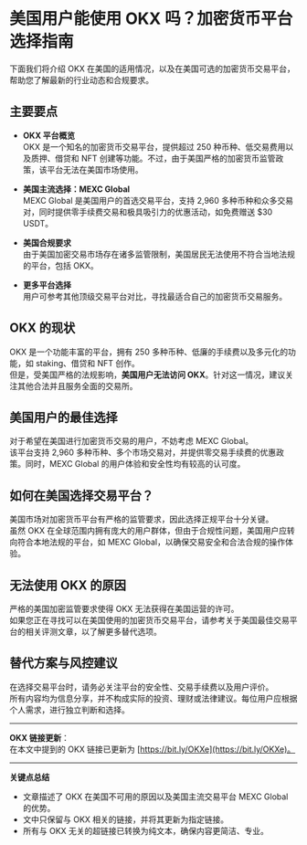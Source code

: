 # 美国用户能使用 OKX 吗？加密货币平台选择指南

下面我们将介绍 OKX 在美国的适用情况，以及在美国可选的加密货币交易平台，帮助您了解最新的行业动态和合规要求。

## 主要要点

- **OKX 平台概览**  
  OKX 是一个知名的加密货币交易平台，提供超过 250 种币种、低交易费用以及质押、借贷和 NFT 创建等功能。不过，由于美国严格的加密货币监管政策，该平台无法在美国市场使用。

- **美国主流选择：MEXC Global**  
  MEXC Global 是美国用户的首选交易平台，支持 2,960 多种币种和众多交易对，同时提供零手续费交易和极具吸引力的优惠活动，如免费赠送 $30 USDT。  

- **美国合规要求**  
  由于美国加密交易市场存在诸多监管限制，美国居民无法使用不符合当地法规的平台，包括 OKX。

- **更多平台选择**  
  用户可参考其他顶级交易平台对比，寻找最适合自己的加密货币交易服务。

## OKX 的现状

OKX 是一个功能丰富的平台，拥有 250 多种币种、低廉的手续费以及多元化的功能，如 staking、借贷和 NFT 创作。  
但是，受美国严格的法规影响，**美国用户无法访问 OKX**。针对这一情况，建议关注其他合法并且服务全面的交易所。

## 美国用户的最佳选择

对于希望在美国进行加密货币交易的用户，不妨考虑 MEXC Global。  
该平台支持 2,960 多种币种、多个市场交易对，并提供零交易手续费的优惠政策。同时，MEXC Global 的用户体验和安全性均有较高的认可度。

## 如何在美国选择交易平台？

美国市场对加密货币平台有严格的监管要求，因此选择正规平台十分关键。  
虽然 OKX 在全球范围内拥有庞大的用户群体，但由于合规性问题，美国用户应转向符合本地法规的平台，如 MEXC Global，以确保交易安全和合法合规的操作体验。

## 无法使用 OKX 的原因

严格的美国加密监管要求使得 OKX 无法获得在美国运营的许可。  
如果您正在寻找可以在美国使用的加密货币交易平台，请参考关于美国最佳交易平台的相关评测文章，以了解更多替代选项。

## 替代方案与风控建议

在选择交易平台时，请务必关注平台的安全性、交易手续费以及用户评价。  
所有内容均为信息分享，并不构成实际的投资、理财或法律建议。每位用户应根据个人需求，进行独立判断和选择。

---

**OKX 链接更新**：  
在本文中提到的 OKX 链接已更新为 [https://bit.ly/OKXe](https://bit.ly/OKXe)。


---

**关键点总结**  
- 文章描述了 OKX 在美国不可用的原因以及美国主流交易平台 MEXC Global 的优势。  
- 文中只保留与 OKX 相关的链接，并将其更新为指定链接。  
- 所有与 OKX 无关的超链接已转换为纯文本，确保内容更简洁、专业。
